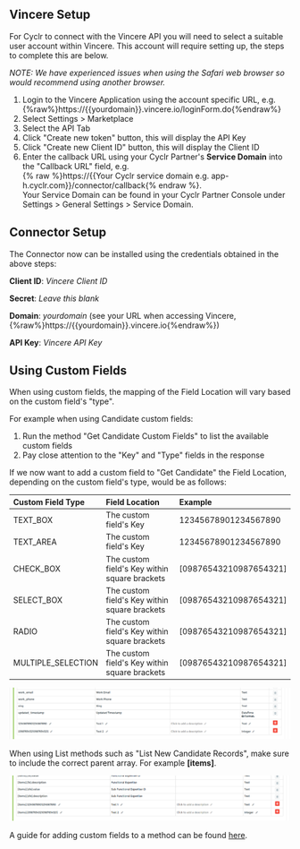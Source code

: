 
Vincere Setup
---------------

For Cyclr to connect with the Vincere API you will need to select a suitable user account within Vincere. This account will require setting up, the steps to complete this are below.

_NOTE: We have experienced issues when using the Safari web browser so would recommend using another browser._

1. Login to the Vincere Application using the account specific URL, e.g. {%raw%}https://{{yourdomain}}.vincere.io/loginForm.do{%endraw%}
2. Select Settings > Marketplace
3. Select the API Tab
4. Click "Create new token" button, this will display the API Key
5. Click "Create new Client ID" button, this will display the Client ID
6. Enter the callback URL using your Cyclr Partner's **Service Domain** into the "Callback URL" field, e.g. <br /> {% raw %}https://{{Your Cyclr service domain e.g. app-h.cyclr.com}}/connector/callback{% endraw %}. <br /> Your Service Domain can be found in your Cyclr Partner Console under Settings > General Settings > Service Domain.


Connector Setup
---------------

The Connector now can be installed using the credentials obtained in the above steps:

**Client ID**: _Vincere Client ID_

**Secret**: _Leave this blank_

**Domain**:  _yourdomain_ (see your URL when accessing Vincere, {%raw%}https://{{yourdomain}}.vincere.io{%endraw%})

**API Key**: _Vincere API Key_


Using Custom Fields
-------------------

When using custom fields, the mapping of the Field Location will vary based on the custom field's "type".

For example when using Candidate custom fields:

1. Run the method "Get Candidate Custom Fields" to list the available custom fields
2. Pay close attention to the "Key" and "Type" fields in the response

If we now want to add a custom field to "Get Candidate" the Field Location, depending on the custom field's type, would be as follows:

| Custom Field Type  | Field Location                                | Example                |
| :----------------- | :-------------------------------------------- | :--------------------- |
| TEXT_BOX           | The custom field's Key                        | 12345678901234567890   |
| TEXT_AREA          | The custom field's Key                        | 12345678901234567890   |
| CHECK_BOX          | The custom field's Key within square brackets | [09876543210987654321] |
| SELECT_BOX         | The custom field's Key within square brackets | [09876543210987654321] |
| RADIO              | The custom field's Key within square brackets | [09876543210987654321] |
| MULTIPLE_SELECTION | The custom field's Key within square brackets | [09876543210987654321] |

   ![custom fields for get methods](./images/vincere_custom_fields_1.png)

When using List methods such as "List New Candidate Records", make sure to include the correct parent array. For example **[items]**.

   ![custom fields for list methods](./images/vincere_custom_fields_2.png)
   
A guide for adding custom fields to a method can be found [here](https://docs.cyclr.com/adding-custom-fields).
